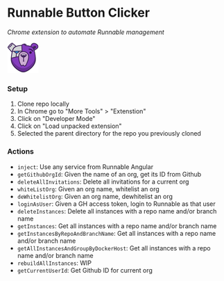 # Runnable Button Clicker

_Chrome extension to automate Runnable management_

![Beary Good](icon_128.png)

### Setup

1. Clone repo locally
2. In Chrome go to "More Tools" > "Extenstion"
3. Click on "Developer Mode"
4. Click on "Load unpacked extension"
5. Selected the parent directory for the repo you previously cloned

### Actions

- `inject`: Use any service from Runnable Angular
- `getGithubOrgId`: Given the name of an org, get its ID from Github
- `deleteAllInvitations`: Delete all invitations for a current org
- `whiteListOrg`: Given an org name, whitelist an org
- `deWhitelistOrg`: Given an org name, dewhitelist an org
- `loginAsUser`: Given a GH access token, login to Runnable as that user
- `deleteInstances`: Delete all instances with a repo name and/or branch name
- `getInstances`: Get all instances with a repo name and/or branch name
- `getInstancesByRepoAndBranchName`: Get all instances with a repo name and/or branch name
- `getAllInstancesAndGroupByDockerHost`: Get all instances with a repo name and/or branch name
- `rebuildAllInstances`: WIP
- `getCurrentUserId`: Get Github ID for current org
